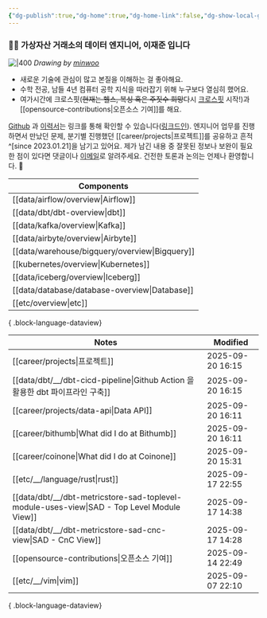 ```yaml
---
{"dg-publish":true,"dg-home":true,"dg-home-link":false,"dg-show-local-graph":false,"dg-show-backlinks":false,"dg-show-toc":false,"dg-show-inline-title":false,"dg-show-file-tree":false,"dg-enable-search":true,"dg-link-preview":false,"dg-show-tags":false,"dg-pass-frontmatter":false,"permalink":"/Welcome to jx2lee garden/","tags":["gardenEntry"],"dgEnableSearch":true,"dgPassFrontmatter":true,"noteIcon":"","created":"2024-10-02T18:51:46.000+09:00"}
---
```




### 👋🏽 가상자산 거래소의 데이터 엔지니어, 이재준 입니다


![|400](https://i.imgur.com/IOPpMZJ.jpeg)
*Drawing by [minwoo](https://github.com/tommybebe)*


- 새로운 기술에 관심이 많고 본질을 이해하는 걸 좋아해요.
- 수학 전공, 남들 4년 컴퓨터 공학 지식을 따라잡기 위해 누구보다 열심히 했어요.
- 여가시간에 크로스핏(~~현재는 헬스, 복싱 혹은 주짓수 희망~~다시 [크로스핏](https://www.instagram.com/cfkhan2015_2025/reels/) 시작!)과 [[opensource-contributions\|오픈소스 기여]]를 해요.


[Github](https://github.com/jx2lee) 과 [이력서](https://github.com/jx2lee/resume.new/blob/main/jaejun_lee_resume.pdf)는 링크를 통해 확인할 수 있습니다([링크드인](https://www.linkedin.com/in/jx2lee/)). 엔지니어 업무를 진행하면서 만났던 문제, 분기별 진행했던 [[career/projects\|프로젝트]]를 공유하고 흔적^[since 2023.01.21]을 남기고 있어요. 제가 남긴 내용 중 잘못된 정보나 보완이 필요한 점이 있다면 댓글이나 [이메일](malito:dev.jaejun.lee.1991@gmail.com)로 알려주세요. 건전한 토론과 논의는 언제나 환영합니다. 🤗


| Components                                        |
| ------------------------------------------------- |
| [[data/airflow/overview\|Airflow]]             |
| [[data/dbt/dbt-overview\|dbt]]                 |
| [[data/kafka/overview\|Kafka]]                 |
| [[data/airbyte/overview\|Airbyte]]             |
| [[data/warehouse/bigquery/overview\|Bigquery]] |
| [[kubernetes/overview\|Kubernetes]]            |
| [[data/iceberg/overview\|Iceberg]]             |
| [[data/database/database-overview\|Database]]  |
| [[etc/overview\|etc]]                          |

{ .block-language-dataview}


| Notes                                                                                         | Modified         |
| --------------------------------------------------------------------------------------------- | ---------------- |
| [[career/projects\|프로젝트]]                                                                  | 2025-09-20 16:15 |
| [[data/dbt/__/dbt-cicd-pipeline\|Github Action 을 활용한 dbt 파이프라인 구축]]                        | 2025-09-20 16:15 |
| [[career/projects/data-api\|Data API]]                                                     | 2025-09-20 16:11 |
| [[career/bithumb\|What did I do at Bithumb]]                                               | 2025-09-20 16:11 |
| [[career/coinone\|What did I do at Coinone]]                                               | 2025-09-20 15:31 |
| [[etc/__/language/rust\|rust]]                                                             | 2025-09-17 22:55 |
| [[data/dbt/__/dbt-metricstore-sad-toplevel-module-uses-view\|SAD - Top Level Module View]] | 2025-09-17 14:38 |
| [[data/dbt/__/dbt-metricstore-sad-cnc-view\|SAD - CnC View]]                               | 2025-09-17 14:28 |
| [[opensource-contributions\|오픈소스 기여]]                                                      | 2025-09-14 22:49 |
| [[etc/__/vim\|vim]]                                                                        | 2025-09-07 22:10 |

{ .block-language-dataview}